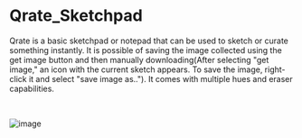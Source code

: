 # Qrate_Sketchpad
Qrate is a basic sketchpad or notepad that can be used to sketch or curate something instantly.
It is possible of saving the image collected using the get image button and then manually downloading(After selecting "get image," an icon with the current sketch appears. To save the image, right-click it and select "save image as.."). It comes with multiple hues and eraser capabilities.

$$\ $$

![image](https://github.com/d2ep4k/Qrate_Sketchpad/assets/143197927/20cc5ed6-f4c0-45e1-9df9-2256bfad1809)
